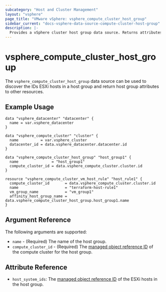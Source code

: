```yaml
---
subcategory: "Host and Cluster Management"
layout: "vsphere"
page_title: "VMware vSphere: vsphere_compute_cluster_host_group"
sidebar_current: "docs-vsphere-data-source-compute-cluster-host-group"
description: |-
  Provides a vSphere cluster host group data source. Returns attributes of a vSphere cluster host group.
---
```


# vsphere\_compute\_cluster\_host\_group

The `vsphere_compute_cluster_host_group` data source can be used to discover
the IDs ESXi hosts in a host group and return host group attributes to other
resources.

## Example Usage

```hcl
data "vsphere_datacenter" "datacenter" {
  name = var.vsphere_datacenter
}

data "vsphere_compute_cluster" "cluster" {
  name          = var.vsphere_cluster
  datacenter_id = data.vsphere_datacenter.datacenter.id
}

data "vsphere_compute_cluster_host_group" "host_group1" {
  name               = "host_group1"
  compute_cluster_id = data.vsphere_compute_cluster.cluster.id
}

resource "vsphere_compute_cluster_vm_host_rule" "host_rule1" {
  compute_cluster_id       = data.vsphere_compute_cluster.cluster.id
  name                     = "terraform-host-rule1"
  vm_group_name            = "vm_group1"
  affinity_host_group_name = data.vsphere_compute_cluster_host_group.host_group1.name
}
```

## Argument Reference

The following arguments are supported:

* `name` - (Required) The name of the host group.
* `compute_cluster_id` - (Required) The [managed object reference ID][docs-about-morefs]
  of the compute cluster for the host group.

[docs-about-morefs]: /docs/providers/vsphere/index.html#use-of-managed-object-references-by-the-vsphere-provider

## Attribute Reference

* `host_system_ids`: The [managed object reference ID][docs-about-morefs] of
  the ESXi hosts in the host group.
